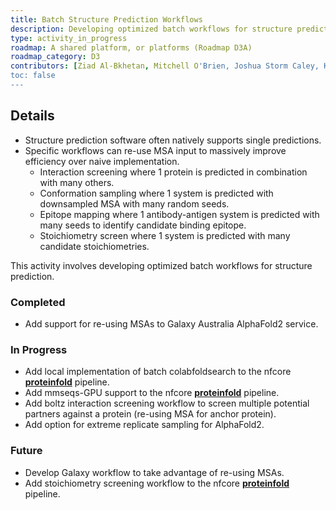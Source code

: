 ```yaml
---
title: Batch Structure Prediction Workflows
description: Developing optimized batch workflows for structure prediction.
type: activity_in_progress
roadmap: A shared platform, or platforms (Roadmap D3A)
roadmap_category: D3
contributors: [Ziad Al-Bkhetan, Mitchell O'Brien, Joshua Storm Caley, Keiran Rowell, Cameron Hyde, Thomas Litfin]
toc: false
---
```


## Details

- Structure prediction software often natively supports single predictions.
- Specific workflows can re-use MSA input to massively improve efficiency over naive implementation.
    - Interaction screening where 1 protein is predicted in combination with many others.
    - Conformation sampling where 1 system is predicted with downsampled MSA with many random seeds.
    - Epitope mapping where 1 antibody-antigen system is predicted with many seeds to identify candidate binding epitope.
    - Stoichiometry screen where 1 system is predicted with many candidate stoichiometries.

This activity involves developing optimized batch workflows for structure prediction.

### Completed

- Add support for re-using MSAs to Galaxy Australia AlphaFold2 service.

### In Progress

- Add local implementation of batch colabfoldsearch to the nfcore **[proteinfold](https://nf-co.re/proteinfold/1.1.1)** pipeline.
- Add mmseqs-GPU support to the nfcore **[proteinfold](https://nf-co.re/proteinfold/1.1.1)** pipeline.
- Add boltz interaction screening workflow to screen multiple potential partners against a protein (re-using MSA for anchor protein).
- Add option for extreme replicate sampling for AlphaFold2.

### Future

- Develop Galaxy workflow to take advantage of re-using MSAs.
- Add stoichiometry screening workflow to the nfcore **[proteinfold](https://nf-co.re/proteinfold/1.1.1)** pipeline.